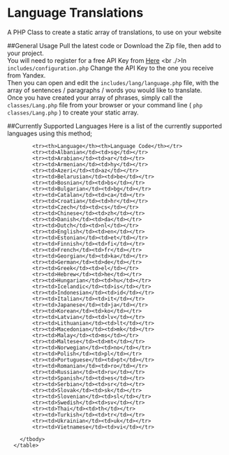 # Language Translations
A PHP Class to create a static array of translations, to use on your website

##General Usage
Pull the latest code or Download the Zip  file, then  add to your project.
<br />You will need to register for a free API Key from <a href="http://api.yandex.com/key/form.xml?service=trnsl" target="_blank">Here</a>
<br ./>In     `includes/configuration.php`
Change the API Key to the one you receive from Yandex.<br />
Then you can open and edit the `includes/lang/language.php` file, with the array of sentences / paragraphs / words you would like to translate.<br />Once you have created your array of phrases, simply call the `classes/Lang.php` file from your browser or your command line ( `php classes/Lang.php` )
to create your static array.

##Currently Supported Languages
Here is a list of the currently supported languages using this method;

<table>
        <tbody>
          
            <tr><th>Language</th><th>Language Code</th></tr>
            <tr><td>Albanian</td><td>sq</td></tr>
            <tr><td>Arabian</td><td>ar</td></tr>
            <tr><td>Armenian</td><td>hy</td></tr>
            <tr><td>Azeri</td><td>az</td></tr>
            <tr><td>Belarusian</td><td>be</td></tr>
            <tr><td>Bosnian</td><td>bs</td></tr>
            <tr><td>Bulgarian</td><td>bg</td></tr>
            <tr><td>Catalan</td><td>ca</td></tr>
            <tr><td>Croatian</td><td>hr</td></tr>
            <tr><td>Czech</td><td>cs</td></tr>
            <tr><td>Chinese</td><td>zh</td></tr>
            <tr><td>Danish</td><td>da</td></tr>
            <tr><td>Dutch</td><td>nl</td></tr>
            <tr><td>English</td><td>en</td></tr>
            <tr><td>Estonian</td><td>et</td></tr>
            <tr><td>Finnish</td><td>fi</td></tr>
            <tr><td>French</td><td>fr</td></tr>
            <tr><td>Georgian</td><td>ka</td></tr>
            <tr><td>German</td><td>de</td></tr>
            <tr><td>Greek</td><td>el</td></tr>
            <tr><td>Hebrew</td><td>he</td></tr>
            <tr><td>Hungarian</td><td>hu</td></tr>
            <tr><td>Icelandic</td><td>is</td></tr>
            <tr><td>Indonesian</td><td>id</td></tr>
            <tr><td>Italian</td><td>it</td></tr>
            <tr><td>Japanese</td><td>ja</td></tr>
            <tr><td>Korean</td><td>ko</td></tr>
            <tr><td>Latvian</td><td>lv</td></tr>
            <tr><td>Lithuanian</td><td>lt</td></tr>
            <tr><td>Macedonian</td><td>mk</td></tr>
            <tr><td>Malay</td><td>ms</td></tr>
            <tr><td>Maltese</td><td>mt</td></tr>
            <tr><td>Norwegian</td><td>no</td></tr>
            <tr><td>Polish</td><td>pl</td></tr>
            <tr><td>Portuguese</td><td>pt</td></tr>
            <tr><td>Romanian</td><td>ro</td></tr>
            <tr><td>Russian</td><td>ru</td></tr>
            <tr><td>Spanish</td><td>es</td></tr>
            <tr><td>Serbian</td><td>sr</td></tr>
            <tr><td>Slovak</td><td>sk</td></tr>
            <tr><td>Slovenian</td><td>sl</td></tr>
            <tr><td>Swedish</td><td>sv</td></tr>
            <tr><td>Thai</td><td>th</td></tr>
            <tr><td>Turkish</td><td>tr</td></tr>
            <tr><td>Ukrainian</td><td>uk</td></tr>
            <tr><td>Vietnamese</td><td>vi</td></tr>
          
        </tbody>
      </table>
      
